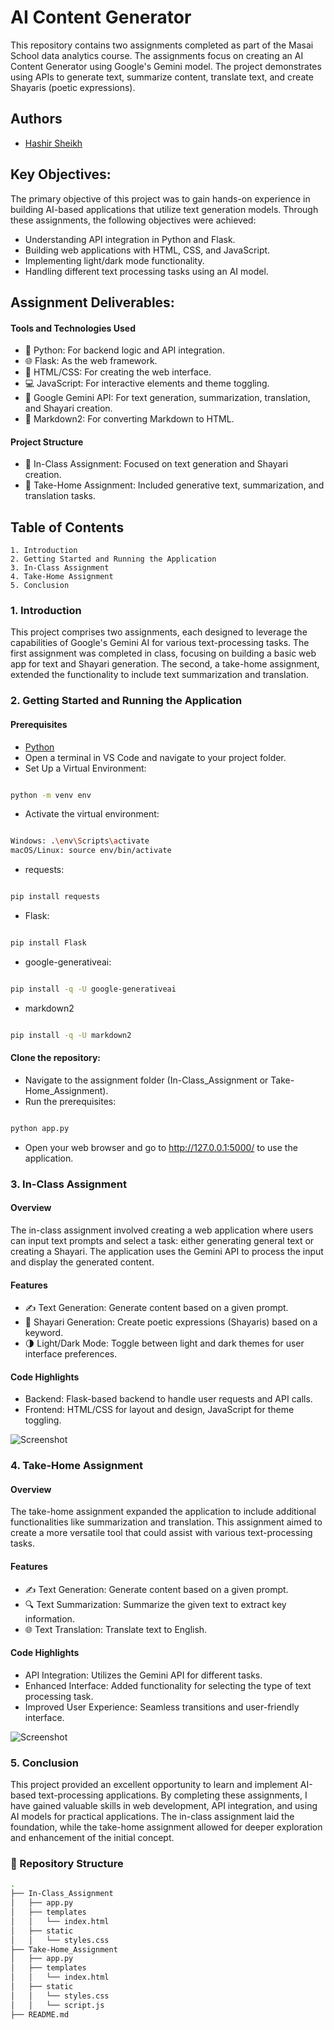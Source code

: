 # AI Content Generator

This repository contains two assignments completed as part of the Masai School data analytics course. The assignments focus on creating an AI Content Generator using Google's Gemini model. The project demonstrates using APIs to generate text, summarize content, translate text, and create Shayaris (poetic expressions).

## Authors
- [Hashir Sheikh](https://github.com/hashir-sheikh-da)

## Key Objectives:
The primary objective of this project was to gain hands-on experience in building AI-based applications that utilize text generation models. Through these assignments, the following objectives were achieved:

- Understanding API integration in Python and Flask.
- Building web applications with HTML, CSS, and JavaScript.
- Implementing light/dark mode functionality.
- Handling different text processing tasks using an AI model.

## Assignment Deliverables:
#### Tools and Technologies Used
- 🐍 Python: For backend logic and API integration.
- 🌐 Flask: As the web framework.
- 🎨 HTML/CSS: For creating the web interface.
- 💻 JavaScript: For interactive elements and theme toggling.
- 🤖 Google Gemini API: For text generation, summarization, translation, and Shayari creation.
- 🔄 Markdown2: For converting Markdown to HTML.

#### Project Structure
- 📂 In-Class Assignment: Focused on text generation and Shayari creation.
- 📂 Take-Home Assignment: Included generative text, summarization, and translation tasks.

## Table of Contents 
    1. Introduction
    2. Getting Started and Running the Application
    3. In-Class Assignment
    4. Take-Home Assignment
    5. Conclusion

### 1. Introduction
This project comprises two assignments, each designed to leverage the capabilities of Google's Gemini AI for various text-processing tasks. The first assignment was completed in class, focusing on building a basic web app for text and Shayari generation. The second, a take-home assignment, extended the functionality to include text summarization and translation.
    
### 2. Getting Started and Running the Application
#### Prerequisites
- [Python](https://www.python.org/downloads/)
- Open a terminal in VS Code and navigate to your project folder.
- Set Up a Virtual Environment: 
```bash

python -m venv env

```

- Activate the virtual environment:
```bash

Windows: .\env\Scripts\activate
macOS/Linux: source env/bin/activate

```

- requests: 
```bash

pip install requests

```

- Flask: 
```bash

pip install Flask

```

- google-generativeai: 
```bash

pip install -q -U google-generativeai

```

- markdown2
```bash

pip install -q -U markdown2

```


#### Clone the repository:
- Navigate to the assignment folder (In-Class_Assignment or Take-Home_Assignment).
- Run the prerequisites:

```bash

python app.py

```
- Open your web browser and go to http://127.0.0.1:5000/ to use the application.

### 3. In-Class Assignment
#### Overview
The in-class assignment involved creating a web application where users can input text prompts and select a task: either generating general text or creating a Shayari. The application uses the Gemini API to process the input and display the generated content.

#### Features
- ✍️ Text Generation: Generate content based on a given prompt.
- 📜 Shayari Generation: Create poetic expressions (Shayaris) based on a keyword.
- 🌗 Light/Dark Mode: Toggle between light and dark themes for user interface preferences.

#### Code Highlights
- Backend: Flask-based backend to handle user requests and API calls.
- Frontend: HTML/CSS for layout and design, JavaScript for theme toggling.

![Screenshot](https://github.com/hashir-sheikh-da/GENAI-B38/blob/main/S1D2_Assignment_Screenshot/S1D2_In_Class_Assignment.png)

### 4. Take-Home Assignment
#### Overview
The take-home assignment expanded the application to include additional functionalities like summarization and translation. This assignment aimed to create a more versatile tool that could assist with various text-processing tasks.

#### Features
- ✍️ Text Generation: Generate content based on a given prompt.
- 🔍 Text Summarization: Summarize the given text to extract key information.
- 🌐 Text Translation: Translate text to English.

#### Code Highlights
- API Integration: Utilizes the Gemini API for different tasks.
- Enhanced Interface: Added functionality for selecting the type of text processing task.
- Improved User Experience: Seamless transitions and user-friendly interface.

![Screenshot](https://github.com/hashir-sheikh-da/GENAI-B38/blob/main/S1D2_Assignment_Screenshot/S1D2_Take_Home_Assignment.png)

### 5. Conclusion
This project provided an excellent opportunity to learn and implement AI-based text-processing applications. By completing these assignments, I have gained valuable skills in web development, API integration, and using AI models for practical applications. The in-class assignment laid the foundation, while the take-home assignment allowed for deeper exploration and enhancement of the initial concept.

### 📁 Repository Structure
```bash
.
├── In-Class_Assignment
│   ├── app.py
│   ├── templates
│   │   └── index.html
│   ├── static
│   │   └── styles.css
├── Take-Home_Assignment
│   ├── app.py
│   ├── templates
│   │   └── index.html
│   ├── static
│   │   └── styles.css
│   │   └── script.js
├── README.md

```
